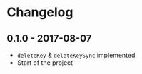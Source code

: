 # Changelog

## 0.1.0 - 2017-08-07

- `deleteKey` & `deleteKeySync` implemented
- Start of the project
